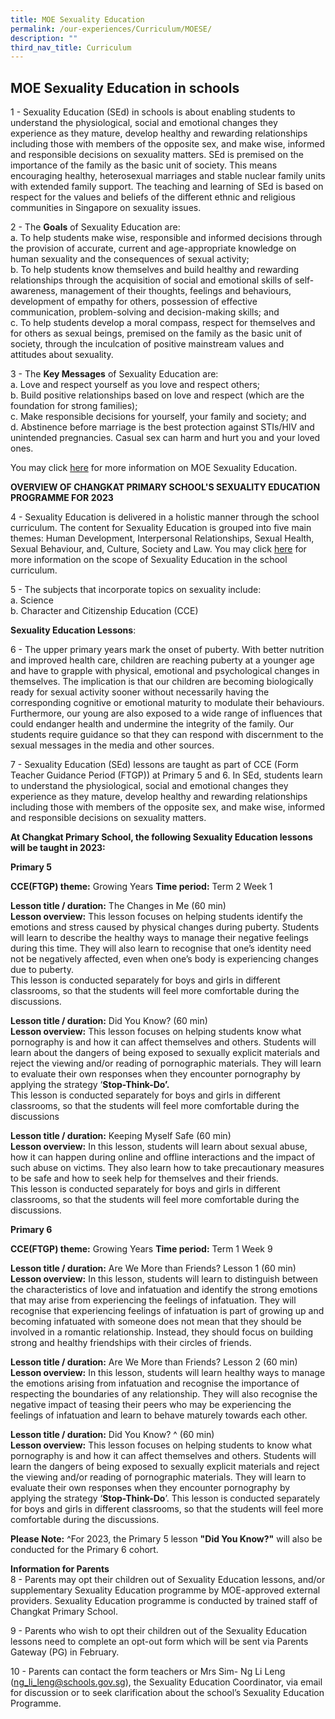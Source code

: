 ```yaml
---
title: MOE Sexuality Education
permalink: /our-experiences/Curriculum/MOESE/
description: ""
third_nav_title: Curriculum
---
```

## MOE Sexuality Education in schools
 
1 - Sexuality Education (SEd) in schools is about enabling students to understand the physiological, social and emotional changes they experience as they mature, develop healthy and rewarding relationships including those with members of the opposite sex, and make wise, informed and responsible decisions on sexuality matters. SEd is premised on the importance of the family as the basic unit of society. This means encouraging healthy, heterosexual marriages and stable nuclear family units with extended family support. The teaching and learning of SEd is based on respect for the values and beliefs of the different ethnic and religious communities in Singapore on sexuality issues.

2 - The **Goals** of Sexuality Education are:<br>
a. To help students make wise, responsible and informed decisions through the provision of accurate, current and age-appropriate knowledge on human sexuality and the consequences of sexual activity;<br>
b. To help students know themselves and build healthy and rewarding relationships through the acquisition of social and emotional skills of self-awareness, management of their thoughts, feelings and behaviours, development of empathy for others, possession of effective communication, problem-solving and decision-making skills; and<br>
c. To help students develop a moral compass, respect for themselves and for others as sexual beings, premised on the family as the basic unit of society, through the inculcation of positive mainstream values and attitudes about sexuality.

3 - The **Key Messages** of Sexuality Education are:<br>
a. Love and respect yourself as you love and respect others;<br>
b. Build positive relationships based on love and respect (which are the foundation for strong families);<br>
c. Make responsible decisions for yourself, your family and society; and<br>
d. Abstinence before marriage is the best protection against STIs/HIV and unintended pregnancies. Casual sex can harm and hurt you and your loved ones.

You may click [here](https://go.gov.sg/moe-sexuality-education) for more information on MOE Sexuality Education. 

**OVERVIEW OF CHANGKAT PRIMARY SCHOOL'S SEXUALITY EDUCATION PROGRAMME FOR 2023**

4 - Sexuality Education is delivered in a holistic manner through the school curriculum. The content for Sexuality Education is grouped into five main themes: Human Development, Interpersonal Relationships, Sexual Health, Sexual Behaviour, and, Culture, Society and Law. You may click [here](https://go.gov.sg/moe-sexuality-education-scope) for more information on the scope of Sexuality Education in the school curriculum.

5 - The subjects that incorporate topics on sexuality include:<br>a. Science<br>b. Character and Citizenship Education (CCE)

**Sexuality Education Lessons**:

6 - The upper primary years mark the onset of puberty. With better nutrition and improved health care, children are reaching puberty at a younger age and have to grapple with physical, emotional and psychological changes in themselves. The implication is that our children are becoming biologically ready for sexual activity sooner without necessarily having the corresponding cognitive or emotional maturity to modulate their behaviours. Furthermore, our young are also exposed to a wide range of influences that could endanger health and undermine the integrity of the family. Our students require guidance so that they can respond with discernment to the sexual messages in the media and other sources.

7 - Sexuality Education (SEd) lessons are taught as part of CCE (Form Teacher Guidance Period  (FTGP)) at Primary 5 and 6. In SEd, students learn to understand the physiological, social and emotional changes they experience as they mature, develop healthy and rewarding relationships including those with members of the opposite sex, and make wise, informed and responsible decisions on sexuality matters. 

**At Changkat Primary School, the following Sexuality Education lessons will be taught in 2023:**
 
**Primary 5**

**CCE(FTGP) theme:** Growing Years  **Time period:** Term 2 Week 1

**Lesson title / duration:** The Changes in Me (60 min)<br>
**Lesson overview:** This lesson focuses on helping students identify the emotions and stress caused by physical changes during puberty. Students will learn to describe the healthy ways to manage their negative feelings during this time. They will also learn to recognise that one’s identity need not be negatively affected, even when one’s body is experiencing changes due to puberty. <br>
This lesson is conducted separately for boys and girls in different classrooms, so that the students will feel more comfortable during the discussions.

**Lesson title / duration:** Did You Know? (60 min) <br>
**Lesson overview:** This lesson focuses on helping students know what pornography is and how it can affect themselves and others. Students will learn about the dangers of being exposed to sexually explicit materials and reject the viewing and/or reading of pornographic materials. They will learn to evaluate their own responses when they encounter pornography by applying the strategy ‘**Stop-Think-Do’.** <br>
This lesson is conducted separately for boys and girls in different classrooms, so that the students will feel more comfortable during the discussions

**Lesson title / duration:** Keeping Myself Safe (60 min)<br>
**Lesson overview:** In this lesson, students will learn about sexual abuse, how it can happen during online and offline interactions and the impact of such abuse on victims. They also learn how to take precautionary measures to be safe and how to seek help for themselves and their friends.<br>
This lesson is conducted separately for boys and girls in different classrooms, so that the students will feel more comfortable during the discussions.



**Primary 6**

**CCE(FTGP) theme:** Growing Years  **Time period:** Term 1 Week 9

**Lesson title / duration:** Are We More than Friends? Lesson 1 (60 min)<br>
**Lesson overview:** In this lesson, students will learn to distinguish between the characteristics of love and infatuation and identify the strong emotions that may arise from experiencing the feelings of infatuation. They will recognise that experiencing feelings of infatuation is part of growing up and becoming infatuated with someone does not mean that they should be involved in a romantic relationship. Instead, they should focus on building strong and healthy friendships with their circles of friends.

**Lesson title / duration:** Are We More than Friends? Lesson 2 (60 min)<br>
**Lesson overview:** In this lesson, students will learn healthy ways to manage the emotions arising from infatuation and recognise the importance of respecting the boundaries of any relationship. They will also recognise the negative impact of teasing their peers who may be experiencing the feelings of infatuation and learn to behave maturely towards each other.

**Lesson title / duration:** Did You Know? ^ (60 min)<br>
**Lesson overview:** This lesson focuses on helping students to know what pornography is and how it can affect themselves and others. Students will learn the dangers of being exposed to sexually explicit materials and reject the viewing and/or reading of pornographic materials. They will learn to evaluate their own responses when they encounter pornography by applying the strategy ‘**Stop-Think-Do**’. This lesson is conducted separately for boys and girls in different classrooms, so that the students will feel more comfortable during the discussions.

**Please Note:** ^For 2023, the Primary 5 lesson **"Did You Know?"** will also be conducted for the Primary 6 cohort.

**Information for Parents**<br>
8 - Parents may opt their children out of Sexuality Education lessons, and/or supplementary Sexuality Education programme by MOE-approved external providers. Sexuality Education programme is conducted by trained staff of Changkat Primary School.

9 - Parents who wish to opt their children out of the Sexuality Education lessons need to complete an opt-out form which will be sent via Parents Gateway (PG) in February.  
  

10 - Parents can contact the form teachers or Mrs Sim- Ng Li Leng (ng_li_leng@schools.gov.sg), the Sexuality Education Coordinator, via email for discussion or to seek clarification about the school’s Sexuality Education Programme.
